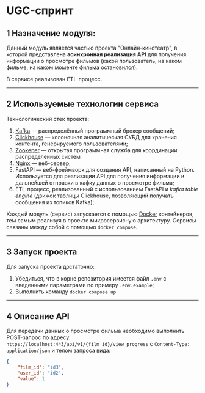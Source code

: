 # UGC-спринт

## 1 Назначение модуля:

Данный модуль является частью проекта "Онлайн-кинотеатр", в которой представлена **асинхронная реализация API** для получения информации
о просмотре фильмов (какой пользователь, на каком фильме, на каком моменте фильма остановился).

В сервисе реализован ETL-процесс.

---

## 2 Используемые технологии сервиса

Технологический стек проекта:

1. [Kafka](https://kafka.apache.org) — распределённый программный брокер сообщений;
2. [Clickhouse](https://clickhouse.com) — колоночная аналитическая СУБД для хранения контента, генерируемого пользователями;
3. [Zookeper](https://zookeeper.apache.org) — открытая программная служба для координации распределённых систем
4. [Nginx](https://www.nginx.com/) — веб-сервер;
5. FastAPI — веб-фреймворк для создания API, написанный на Python. Используется для реализации API
для получения информации и дальнейшей отправки в кафку данных о просмотре фильма; 
6. ETL-процесс, реализованный с использованием FastAPI и _kafka table engine_ (движок таблицы Clickhouse, позволяющий
получать сообщения из топиков Kafka);

Каждый модуль (сервис) запускается с помощью [Docker](https://www.docker.com/) контейнеров, тем самым реализуя в проекте микросервисную архитектуру.
Сервисы связаны между собой с помощью `docker compose`.

---

## 3 Запуск проекта

Для запуска проекта достаточно:
1. Убедиться, что в корне репозитория имеется файл `.env` с введенными параметрами по примеру `.env.example`;
2. Выполнить команду `docker compose up`

___
## 4 Описание API

Для передачи данных о просмотре фильма необходимо выполнить POST-запрос по адресу:
`https://localhost:443/api/v1/{film_id}/view_progress` с `Content-Type: application/json` и телом запроса вида:
```json lines
{
    "film_id": "id3",
    "user_id": "id2",
    "value": 1
}
```
